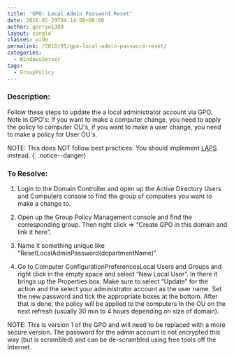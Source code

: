 ```yaml
---
title: 'GPO: Local Admin Password Reset'
date: 2016-05-29T04:14:00+00:00
author: gerryw1389
layout: single
classes: wide
permalink: /2016/05/gpo-local-admin-password-reset/
categories:
  - WindowsServer
tags:
  - GroupPolicy
---
```

<!--more-->

### Description:

Follow these steps to update the a local administrator account via GPO. Note in GPO's: If you want to make a computer change, you need to apply the policy to computer OU's, if you want to make a user change, you need to make a policy for User OU's.

NOTE: This does NOT follow best practices. You should implement [LAPS](https://automationadmin.com/2017/08/laps-deployment/) instead.
{: .notice--danger}

### To Resolve:

1. Login to the Domain Controller and open up the Active Directory Users and Computers console to find the group of computers you want to make a change to.

2. Open up the Group Policy Management console and find the corresponding group. Then right click => &#8220;Create GPO in this domain and link it here&#8221;.

3. Name it something unique like &#8220;ResetLocalAdminPassword(departmentName)&#8221;.

4. Go to Computer ConfigurationPreferencesLocal Users and Groups and right click in the empty space and select &#8220;New Local User&#8221;. In there it brings up the Properties box. Make sure to select &#8220;Update&#8221; for the action and the select your administrator account as the user name. Set the new password and tick the appropriate boxes at the bottom. After that is done, the policy will be applied to the computers in the OU on the next refresh (usually 30 min to 4 hours depending on size of domain).

NOTE: This is version 1 of the GPO and will need to be replaced with a more secure version. The password for the admin account is not encrypted this way (but is scrambled) and can be de-scrambled using free tools off the Internet.